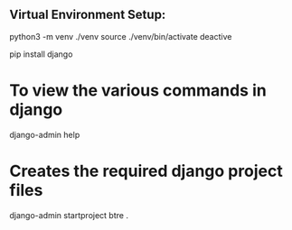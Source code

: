 ## Virtual Environment Setup: 
python3 -m venv ./venv
source ./venv/bin/activate
deactive

pip install django

# To view the various commands in django
django-admin help 

# Creates the required django project files
django-admin startproject btre .